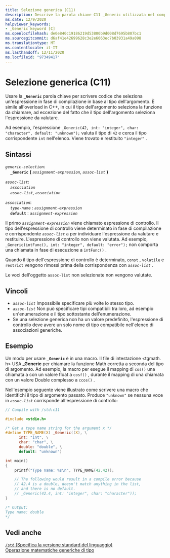 ```yaml
---
title: Selezione generica (C11)
description: Descrive la parola chiave C11 _Generic utilizzata nel compilatore Microsoft Visual C
ms.date: 12/9/2020
helpviewer_keywords:
- _Generic keyword [C]
ms.openlocfilehash: de0e840c19186219d53800b9d008d7695b807bc1
ms.sourcegitcommit: d6af41e42699628c3e2e6063ec7b03931a49a098
ms.translationtype: MT
ms.contentlocale: it-IT
ms.lasthandoff: 12/11/2020
ms.locfileid: "97349417"
---
```

# <a name="generic-selection-c11"></a>Selezione generica (C11)

Usare la **`_Generic`** parola chiave per scrivere codice che seleziona un'espressione in fase di compilazione in base al tipo dell'argomento. È simile all'overload in C++, in cui il tipo dell'argomento seleziona la funzione da chiamare, ad eccezione del fatto che il tipo dell'argomento seleziona l'espressione da valutare.

Ad esempio, l'espressione `_Generic(42, int: "integer", char: "character", default: "unknown");` valuta il tipo di `42` e cerca il tipo corrispondente `int` nell'elenco. Viene trovato e restituito `"integer"` .

## <a name="syntax"></a>Sintassi

*`generic-selection`*:\
&nbsp;&nbsp;&nbsp;&nbsp;**`_Generic`** **(** *`assignment-expression`, `assoc-list`* **)**

*`assoc-list`*:\
&nbsp;&nbsp;&nbsp;&nbsp;*`association`*\
&nbsp;&nbsp;&nbsp;&nbsp;*`assoc-list`, `association`*

*`association`*:\
&nbsp;&nbsp;&nbsp;&nbsp;*`type-name`* : *`assignment-expression`*\
&nbsp;&nbsp;&nbsp;&nbsp;**`default`** : *`assignment-expression`*

Il primo *`assignment-expression`* viene chiamato espressione di controllo. Il tipo dell'espressione di controllo viene determinato in fase di compilazione e corrispondente *`assoc-list`* a per individuare l'espressione da valutare e restituire. L'espressione di controllo non viene valutata. Ad esempio, `_Generic(intFunc(), int: "integer", default: "error");` non comporta una chiamata in fase di esecuzione a `intFunc()` . 

Quando il tipo dell'espressione di controllo è determinato, `const` ,  `volatile` e `restrict` vengono rimossi prima della corrispondenza con *`assoc-list`* .

Le voci dell'oggetto `assoc-list` non selezionate non vengono valutate.

## <a name="constraints"></a>Vincoli

- *`assoc-list`* Impossibile specificare più volte lo stesso tipo.
- *`assoc-list`* Non può specificare tipi compatibili tra loro, ad esempio un'enumerazione e il tipo sottostante dell'enumerazione.
- Se una selezione generica non ha un valore predefinito, l'espressione di controllo deve avere un solo nome di tipo compatibile nell'elenco di associazioni generiche.

## <a name="example"></a>Esempio

Un modo per usare **`_Generic`** è in una macro. Il file di intestazione <tgmath. h> USA **_Generic** per chiamare la funzione Math corretta a seconda del tipo di argomento. Ad esempio, la macro per esegue il mapping di `cos()` una chiamata a con un valore float a `cosf()` , durante il mapping di una chiamata con un valore Double complesso a `ccos()` .

Nell'esempio seguente viene illustrato come scrivere una macro che identifichi il tipo di argomento passato. Produce `"unknown"` se nessuna voce in *`assoc-list`* corrisponde all'espressione di controllo:

```C
// Compile with /std:c11

#include <stdio.h>

/* Get a type name string for the argument x */
#define TYPE_NAME(X) _Generic((X), \
      int: "int", \
      char: "char", \
      double: "double", \
      default: "unknown")

int main()
{
    printf("Type name: %s\n", TYPE_NAME(42.42));

    // The following would result in a compile error because 
    // 42.4 is a double, doesn't match anything in the list, 
    // and there is no default.
    // _Generic(42.4, int: "integer", char: "character"));
}

/* Output:
Type name: double
*/

```

## <a name="see-also"></a>Vedi anche

[`/std` (Specifica la versione standard del linguaggio)](../build/reference/std-specify-language-standard-version.md)\
[Operazione matematiche generiche di tipo](../c-runtime-library/tgmath.md)